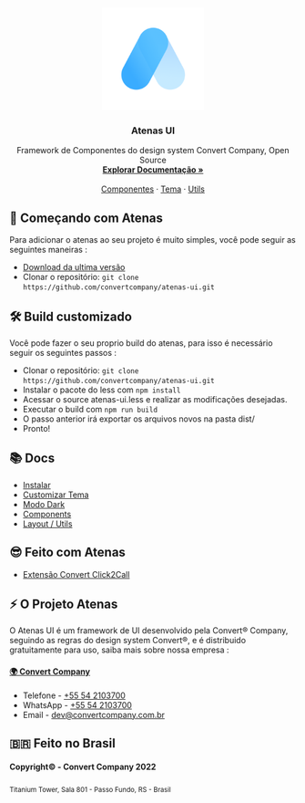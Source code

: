 <p align="center">
  <a href="https://convertcompany.com.br/">
    <img src="docs/icon-light.png" alt="Atenas" width="180">
  </a>
</p>

<h3 align="center">Atenas UI</h3>

<p align="center">
  Framework de Componentes do design system Convert Company, Open Source
  <br>
  <a href="https://atenas.convert.app.br/docs/installation"><strong>Explorar Documentação »</strong></a>
  <br>
  <br>
  <a href="https://atenas.convert.app.br/docs/components">Componentes</a>
  ·
  <a href="https://atenas.convert.app.br/docs/css">Tema</a>
  ·
  <a href="https://atenas.convert.app.br/docs/layout">Utils</a>
</p>

## 🚀 Começando com Atenas
Para adicionar o atenas ao seu projeto é muito simples, você pode seguir as seguintes maneiras :

- [Download da ultima versão](https://atenas.convert.app.br/docs/installation/#download)
- Clonar o repositório: `git clone https://github.com/convertcompany/atenas-ui.git`

## 🛠 Build customizado
Você pode fazer o seu proprio build do atenas, para isso é necessário seguir os seguintes passos :
- Clonar o repositório: `git clone https://github.com/convertcompany/atenas-ui.git`
- Instalar o pacote do less com `npm install`
- Acessar o source atenas-ui.less e realizar as modificações desejadas.
- Executar o build com `npm run build`
- O passo anterior irá exportar os arquivos novos na pasta dist/
- Pronto!

## 📚 Docs
- [Instalar](https://atenas.convert.app.br/docs/installation)
- [Customizar Tema](https://atenas.convert.app.br/docs/css/#theme)
- [Modo Dark](https://atenas.convert.app.br/docs/css/#darkmode)
- [Components](https://atenas.convert.app.br/docs/components)
- [Layout / Utils](https://atenas.convert.app.br/docs/layout)

## 😎 Feito com Atenas
- [Extensão Convert Click2Call](https://chrome.google.com/webstore/detail/convert-click2call/ibknofmdcbgmgadmdidenjifmphdjkog?hl=pt-br)

## ⚡️ O Projeto Atenas
O Atenas UI é um framework de UI desenvolvido pela Convert® Company, seguindo as regras do design system Convert®, e é distribuido gratuitamente para uso, saiba mais sobre nossa empresa :

#### [🌍 Convert Company](https://convertcompany.com.br)
- Telefone - <a href="tel:+555421037000">+55 54 2103700</a>
- WhatsApp - [+55 54 2103700](https://wa.me/555421037000)  
- Email - [dev@convertcompany.com.br](mailto:dev@convertcompany.com.br)

## 🇧🇷 Feito no Brasil
#### Copyright© - Convert Company 2022  
<sub>Titanium Tower, Sala 801 - Passo Fundo, RS - Brasil</sub>